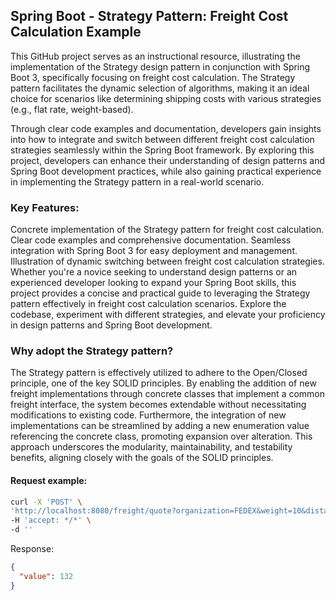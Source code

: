 ## Spring Boot - Strategy Pattern: Freight Cost Calculation Example

This GitHub project serves as an instructional resource, illustrating the implementation of the Strategy design pattern
in conjunction with Spring Boot 3, specifically focusing on freight cost calculation. The Strategy pattern facilitates
the dynamic selection of algorithms, making it an ideal choice for scenarios like determining shipping costs with
various strategies (e.g., flat rate, weight-based).

Through clear code examples and documentation, developers gain insights into how to integrate and switch between
different freight cost calculation strategies seamlessly within the Spring Boot framework. By exploring this project,
developers can enhance their understanding of design patterns and Spring Boot development practices, while also gaining
practical experience in implementing the Strategy pattern in a real-world scenario.

### Key Features:

Concrete implementation of the Strategy pattern for freight cost calculation.
Clear code examples and comprehensive documentation.
Seamless integration with Spring Boot 3 for easy deployment and management.
Illustration of dynamic switching between freight cost calculation strategies.
Whether you're a novice seeking to understand design patterns or an experienced developer looking to expand your Spring
Boot skills, this project provides a concise and practical guide to leveraging the Strategy pattern effectively in
freight cost calculation scenarios. Explore the codebase, experiment with different strategies, and elevate your
proficiency in design patterns and Spring Boot development.

### Why adopt the Strategy pattern?

The Strategy pattern is effectively utilized to adhere to the Open/Closed principle, one of the key SOLID principles. By
enabling the addition of new freight implementations through concrete classes that implement a common freight interface,
the system becomes extendable without necessitating modifications to existing code. Furthermore, the integration of new
implementations can be streamlined by adding a new enumeration value referencing the concrete class, promoting expansion
over alteration. This approach underscores the modularity, maintainability, and testability benefits, aligning closely
with the goals of the SOLID principles.

#### Request example:

```bash
curl -X 'POST' \
'http://localhost:8080/freight/quote?organization=FEDEX&weight=10&distance=10' \
-H 'accept: */*' \
-d ''
```

Response:

```json
{
  "value": 132
}
```

